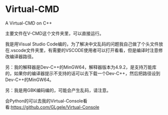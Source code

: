# Virtual-CMD
 A Virtual-CMD on C++

主要文件在V-CMD这个文件夹里，可以直接运行。

我是用Visual Studio Code编的，为了解决中文乱码的问题我自己做了个头文件放在.vscode文件夹里，有需要的VSCODE使用者可以打开看看，但是编译时注意修改编译器路径。

另：我的解释器是Dev-C++的MinGW64，解释器版本为4.9.2，是支持万能库的，如果你的编译器提示不支持的话可以去下载一个Dev-C++，然后把路径设到Dev-C++的MinGW64。

另：我是用GBK编码编的，可能会产生乱码，请注意。

会Python的可以去我的Virtual-Console看看:https://github.com/GLgele/Virtual-Console